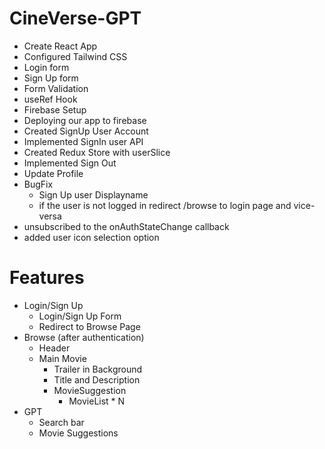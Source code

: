 # CineVerse-GPT

- Create React App
- Configured Tailwind CSS
- Login form
- Sign Up form
- Form Validation
- useRef Hook
- Firebase Setup
- Deploying our app to firebase
- Created SignUp User Account
- Implemented SignIn user API
- Created Redux Store with userSlice
- Implemented Sign Out
- Update Profile
- BugFix 
  - Sign Up user Displayname
  - if the user is not logged in redirect /browse to login page and vice-versa
- unsubscribed to the onAuthStateChange callback
- added user icon selection option

# Features
-   Login/Sign Up
    -   Login/Sign Up Form
    -   Redirect to Browse Page
-   Browse (after authentication)
    -   Header
    -   Main Movie
        -   Trailer in Background
        -   Title and Description
        -   MovieSuggestion
            -   MovieList * N
- GPT
  - Search bar
  - Movie Suggestions
  